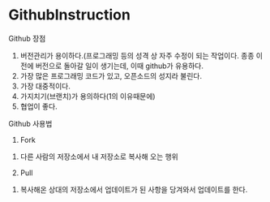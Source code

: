 # GithubInstruction

Github 장점
1. 버전관리가 용이하다.(프로그래밍 등의 성격 상 자주 수정이 되는 작업이다. 종종 이전에 버전으로 돌아갈 일이 생기는데, 이때 github가 유용하다.
2. 가장 많은 프로그래밍 코드가 있고, 오픈소드의 성지라 불린다.
3. 가장 대중적이다.
4. 가지치기(브랜치)가 용의하다(1의 이유때문에)
5. 협업이 좋다.

Github 사용법
1. Fork 
1) 다른 사람의 저장소에서 내 저장소로 복사해 오는 행위
2. Pull
1) 복사해온 상대의 저장소에서 업데이트가 된 사항을 당겨와서 업데이트를 한다.

